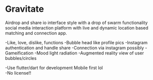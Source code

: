 # Gravitate
Airdrop and share io interface style with a drop of swarm functionality social media interaction platform with live and dynamic location based matching and connection app.

-Like, love, dislike, functions 
-Bubble head like profile pics 
-Instagram authentication and handle share 
-Connection via instagram possibly 
-Gameification 
-Mood light radiation 
-Augmented reality view of user bubbles/circles  

-Use flutter/dart for development Mobile first lol  
-No license!! 
